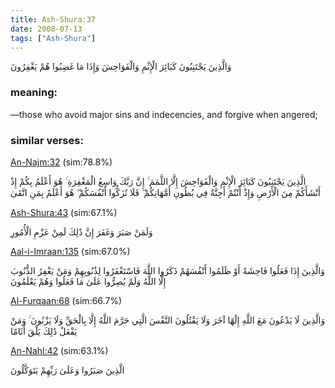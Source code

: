 ```yaml
---
title: Ash-Shura:37
date: 2008-07-13
tags: ["Ash-Shura"]
---
```

وَالَّذِينَ يَجْتَنِبُونَ كَبَائِرَ الْإِثْمِ وَالْفَوَاحِشَ وَإِذَا مَا غَضِبُوا هُمْ يَغْفِرُونَ
### meaning: 
—those who avoid major sins and indecencies, and forgive when angered;
### similar verses: 

[An-Najm:32](/53/32) (sim:78.8%)

الَّذِينَ يَجْتَنِبُونَ كَبَائِرَ الْإِثْمِ وَالْفَوَاحِشَ إِلَّا اللَّمَمَ ۚ إِنَّ رَبَّكَ وَاسِعُ الْمَغْفِرَةِ ۚ هُوَ أَعْلَمُ بِكُمْ إِذْ أَنْشَأَكُمْ مِنَ الْأَرْضِ وَإِذْ أَنْتُمْ أَجِنَّةٌ فِي بُطُونِ أُمَّهَاتِكُمْ ۖ فَلَا تُزَكُّوا أَنْفُسَكُمْ ۖ هُوَ أَعْلَمُ بِمَنِ اتَّقَىٰ

[Ash-Shura:43](/42/43) (sim:67.1%)

وَلَمَنْ صَبَرَ وَغَفَرَ إِنَّ ذَٰلِكَ لَمِنْ عَزْمِ الْأُمُورِ

[Aal-i-Imraan:135](/3/135) (sim:67.0%)

وَالَّذِينَ إِذَا فَعَلُوا فَاحِشَةً أَوْ ظَلَمُوا أَنْفُسَهُمْ ذَكَرُوا اللَّهَ فَاسْتَغْفَرُوا لِذُنُوبِهِمْ وَمَنْ يَغْفِرُ الذُّنُوبَ إِلَّا اللَّهُ وَلَمْ يُصِرُّوا عَلَىٰ مَا فَعَلُوا وَهُمْ يَعْلَمُونَ

[Al-Furqaan:68](/25/68) (sim:66.7%)

وَالَّذِينَ لَا يَدْعُونَ مَعَ اللَّهِ إِلَٰهًا آخَرَ وَلَا يَقْتُلُونَ النَّفْسَ الَّتِي حَرَّمَ اللَّهُ إِلَّا بِالْحَقِّ وَلَا يَزْنُونَ ۚ وَمَنْ يَفْعَلْ ذَٰلِكَ يَلْقَ أَثَامًا

[An-Nahl:42](/16/42) (sim:63.1%)

الَّذِينَ صَبَرُوا وَعَلَىٰ رَبِّهِمْ يَتَوَكَّلُونَ
